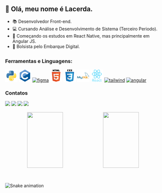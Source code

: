 ## 👋 Olá, meu nome é Lacerda.
- 📚 Desenvolvedor Front-end.
- 💻 Cursando Análise e Desenvolvimento de Sistema (Terceiro Periodo).
- 📖 Começando os estudos em React Native, mas principalmente em Angular JS.
- 🎒 Bolsista pelo Embarque Digital.
##

<h3>Ferramentas e Linguagens:</h3>
    <a href="https://www.python.org" target="_blank" rel="noreferrer"> <img src="https://raw.githubusercontent.com/devicons/devicon/master/icons/python/python-original.svg" alt="python" width="40" height="40"/></a>
    <a href="https://www.cprogramming.com/" target="_blank" rel="noreferrer"><img src="https://raw.githubusercontent.com/devicons/devicon/master/icons/c/c-original.svg" alt="c" width="40" height="40"/></a>
    <a href="https://www.figma.com/" target="_blank" rel="noreferrer"><img src="https://www.vectorlogo.zone/logos/figma/figma-icon.svg" alt="figma" width="40" height="40"/></a>
    <a href="https://www.w3.org/html/" target="_blank" rel="noreferrer"><img src="https://raw.githubusercontent.com/devicons/devicon/master/icons/html5/html5-original-wordmark.svg" alt="html5" width="40" height="40"/></a>
    <a href="https://www.w3schools.com/css/" target="_blank" rel="noreferrer"><img src="https://raw.githubusercontent.com/devicons/devicon/master/icons/css3/css3-original-wordmark.svg" alt="css3" width="40" height="40"/></a>
    <a href="https://www.mysql.com/" target="_blank" rel="noreferrer"><img src="https://raw.githubusercontent.com/devicons/devicon/master/icons/mysql/mysql-original-wordmark.svg" alt="mysql" width="40" height="40"/></a>
    <a href="https://reactjs.org/" target="_blank" rel="noreferrer"><img src="https://raw.githubusercontent.com/devicons/devicon/master/icons/react/react-original-wordmark.svg" alt="react" width="40" height="40"/></a>
    <a href="https://tailwindcss.com/" target="_blank" rel="noreferrer"><img src="https://www.vectorlogo.zone/logos/tailwindcss/tailwindcss-icon.svg" alt="tailwind" width="30" height="40"/></a>
    <a href="https://angular.io" target="_blank" rel="noreferrer"><img src="https://angular.io/assets/images/logos/angular/angular.svg" alt="angular" width="40" height="40"/></a>
    
<br>

<h3>Contatos</h3>
  <div style="display: inline-block;">
    <a href="https://instagram.com/lip_lacerda" target="_blank"><img src="https://img.shields.io/badge/Instagram-E4405F?style=for-the-badge&logo=instagram&logoColor=white"></a>
    <a href="https://www.linkedin.com/in/filipe-lacerda-7b6136234" target="_blank"><img src="https://img.shields.io/badge/LinkedIn-0077B5?style=for-the-badge&logo=linkedin&logoColor=white"></a>
    <a href="https://github.com/FKaiserGD" target="_blank"><img src="https://img.shields.io/badge/GitHub-100000?style=for-the-badge&logo=github&logoColor=white"></a>
    <a href = "mailto:filipeldcarvalho@gmail.com" target="_blank"><img src="https://img.shields.io/badge/Gmail-D14836?style=for-the-badge&logo=gmail&logoColor=white"></a>
  </div>
<br>
<br>

<div align="center">
  <img height="180em" width="48%" src="https://github-readme-stats.vercel.app/api?username=FKaiserGD&hide_border=true&show_icons=true&count_private=true&theme=midnight-purple" style="max-width: 100%;">
  <img height="180em" width="48%" src="https://github-readme-stats.vercel.app/api/top-langs/?username=FKaiserGD&hide_border=true&layout=compact&theme=midnight-purple" style="max-width: 100%;">
</div>

<br>

##

![Snake animation](https://github.com/FKaiserGD/FKaiserGD/blob/output/github-contribution-grid-snake.svg)


